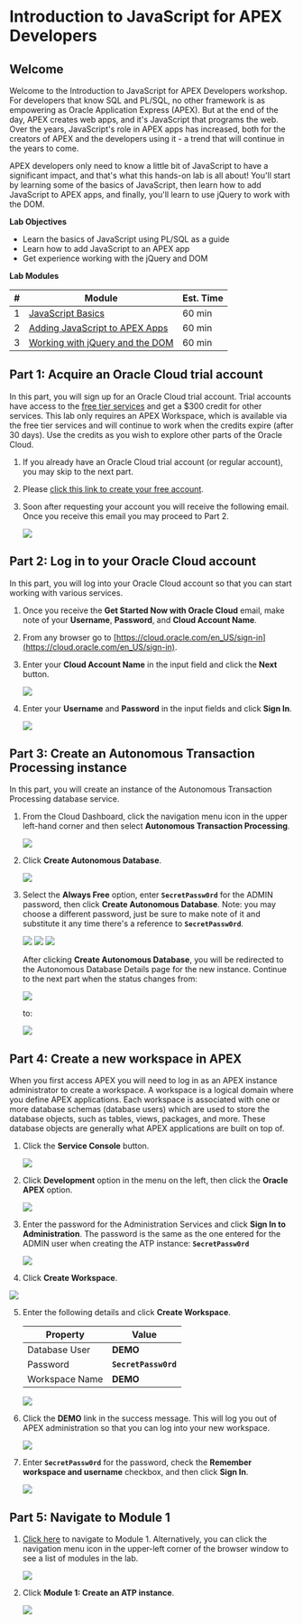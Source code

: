# Introduction to JavaScript for APEX Developers

## Welcome

Welcome to the Introduction to JavaScript for APEX Developers workshop. For developers that know SQL and PL/SQL, no other framework is as empowering as Oracle Application Express (APEX). But at the end of the day, APEX creates web apps, and it's JavaScript that programs the web. Over the years, JavaScript's role in APEX apps has increased, both for the creators of APEX and the developers using it - a trend that will continue in the years to come.

APEX developers only need to know a little bit of JavaScript to have a significant impact, and that's what this hands-on lab is all about! You'll start by learning some of the basics of JavaScript, then learn how to add JavaScript to APEX apps, and finally, you'll learn to use jQuery to work with the DOM.

**Lab Objectives**

* Learn the basics of JavaScript using PL/SQL as a guide
* Learn how to add JavaScript to an APEX app
* Get experience working with the jQuery and DOM

**Lab Modules**

| # | Module | Est. Time |
| --- | --- | --- |
| 1 | [JavaScript Basics](../1-javascript-basics/content.md) | 60 min |
| 2 | [Adding JavaScript to APEX Apps](2-adding-javascript-to-apex-apps/content.md) | 60 min |
| 3 | [Working with jQuery and the DOM](3-working-with-the-dom-and-jquery/content.md) | 60 min |

## **Part 1**: Acquire an Oracle Cloud trial account

In this part, you will sign up for an Oracle Cloud trial account. Trial accounts have access to the [free tier services](https://www.oracle.com/cloud/free/) and get a $300 credit for other services. This lab only requires an APEX Workspace, which is available via the free tier services and will continue to work when the credits expire (after 30 days). Use the credits as you wish to explore other parts of the Oracle Cloud.

1.  If you already have an Oracle Cloud trial account (or regular account), you may skip to the next part.

2.  Please <a href="https://myservices.us.oraclecloud.com/mycloud/signup?language=en&sourceType=:ow:lp:mt::RC_NAMK190904P00063:SodaNodeJson&intcmp=:ow:lp:mt::RC_NAMK190904P00063:SodaNodeJson" target="_trial_">click this link to create your free account</a>. 

3.  Soon after requesting your account you will receive the following email. Once you receive this email you may proceed to Part 2.

    ![](images/get-started-email.png)

## **Part 2:** Log in to your Oracle Cloud account

In this part, you will log into your Oracle Cloud account so that you can start working with various services.

1.  Once you receive the **Get Started Now with Oracle Cloud** email, make note of your **Username**, **Password**, and **Cloud Account Name**.

2.  From any browser go to [https://cloud.oracle.com/en_US/sign-in](https://cloud.oracle.com/en_US/sign-in).

3.  Enter your **Cloud Account Name** in the input field and click the **Next** button.

    ![](images/enter-oracle-cloud-account-name.png)

4.  Enter your **Username** and **Password** in the input fields and click **Sign In**.

    ![](images/enter-user-name-and-password.png)

## **Part 3:** Create an Autonomous Transaction Processing instance

In this part, you will create an instance of the Autonomous Transaction Processing database service.

1.  From the Cloud Dashboard, click the navigation menu icon in the upper left-hand corner and then select **Autonomous Transaction Processing**.

    ![](images/select-atp-in-nav-menu.png)

2.  Click **Create Autonomous Database**.

    ![](images/click-create-autonomous-database.png)

3.  Select the **Always Free** option, enter **`SecretPassw0rd`** for the ADMIN password, then click **Create Autonomous Database**. Note: you may choose a different password, just be sure to make note of it and substitute it any time there's a reference to **`SecretPassw0rd`**.

    ![](images/atp-settings-1.png)
    ![](images/atp-settings-2.png)
    ![](images/atp-settings-3.png)

    After clicking **Create Autonomous Database**, you will be redirected to the Autonomous Database Details page for the new instance. Continue to the next part when the status changes from:

    ![](images/status-provisioning.png) 

    to:

    ![](images/status-available.png)

## **Part 4:** Create a new workspace in APEX

When you first access APEX you will need to log in as an APEX instance administrator to create a workspace. A workspace is a logical domain where you define APEX applications. Each workspace is associated with one or more database schemas (database users) which are used to store the database objects, such as tables, views, packages, and more. These database objects are generally what APEX applications are built on top of.

1.  Click the **Service Console** button.

    ![](images/click-atp-service-console.png)

2.  Click **Development** option in the menu on the left, then click the **Oracle APEX** option.

    ![](images/click-oracle-apex.png)

3.  Enter the password for the Administration Services and click **Sign In to Administration**. The password is the same as the one entered for the ADMIN user when creating the ATP instance: **`SecretPassw0rd`**

    ![](images/log-in-as-admin.png)

4.  Click **Create Workspace**.
  
   ![](images/welcome-create-workspace.png)

5.  Enter the following details and click **Create Workspace**.

    | Property | Value |
    | --- | --- |
    | Database User | **DEMO** |
    | Password | **`SecretPassw0rd`** |
    | Workspace Name | **DEMO** |
  
    ![](images/create-workspace.png)

6.  Click the **DEMO** link in the success message. This will log you out of APEX administration so that you can log into your new workspace. 
	
    ![](images/log-out-from-admin.png)

7.  Enter **`SecretPassw0rd`** for the password, check the **Remember workspace and username** checkbox, and then click **Sign In**.

    ![](images/log-in-to-workspace.png)

## **Part 5**: Navigate to Module 1

1.  [Click here](1-javascript-basics/content.md) to navigate to Module 1. Alternatively, you can click the navigation menu icon in the upper-left corner of the browser window to see a list of modules in the lab.

    ![](images/lab-intro.png)

2. Click **Module 1: Create an ATP instance**.
  
    ![](images/lab-contents.png)